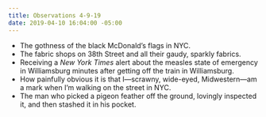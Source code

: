 ```yaml
---
title: Observations 4-9-19
date: 2019-04-10 16:04:00 -05:00
---
```


- The gothness of the black McDonald’s flags in NYC.
- The fabric shops on 38th Street and all their gaudy, sparkly fabrics.
- Receiving a *New York Times* alert about the measles state of emergency in Williamsburg minutes after getting off the train in Williamsburg.
- How painfully obvious it is that I—scrawny, wide-eyed, Midwestern—am a mark when I’m walking on the street in NYC.
- The man who picked a pigeon feather off the ground, lovingly inspected it, and then stashed it in his pocket.
